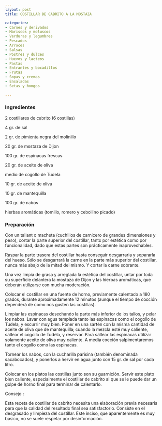 ```yaml
---
layout: post
title: COSTILLAR DE CABRITO A LA MOSTAZA

categories:
- Carnes y derivados
- Mariscos y moluscos
- Verduras y legumbres
- Pescados
- Arroces
- Salsas
- Postres y dulces
- Huevos y lacteos
- Pastas
- Entrantes y bocadillos
- Frutas
- Sopas y cremas
- Ensaladas
- Setas y hongos
 
---
```

<h3>Ingredientes</h3>
2 costillares de cabrito (6 costillas)

4 gr. de sal

2 gr. de pimienta negra del molinillo

20 gr. de mostaza de Dijon

100 gr. de espinacas frescas

20 gr. de aceite de oliva

medio de cogollo de Tudela

10 gr. de aceite de oliva

10 gr. de mantequilla

100 gr. de nabos

hierbas aromáticas (tomillo, romero y cebollino picado)

<h3>Preparación</h3>
Con un tallant o macheta (cuchillos de carnicero de grandes dimensiones y peso), cortar la parte superior del costillar, tanto por estética como por funcionalidad, dado que estas partes son prácticamente inaprovechables.

Raspar la parte trasera del costillar hasta conseguir desgarrarla y separarla del hueso. Sólo se desgarrará la carne en la parte más superior del costillar, nunca más abajo de la mitad del mismo. Y cortar la carne sobrante.

Una vez limpia de grasa y arreglada la estética del costillar, untar por toda su superficie delantera la mostaza de Dijon y las hierbas aromáticas, que deberán utilizarse con mucha moderación.

Colocar el costillar en una fuente de horno, previamente calentado a 180 grados, durante aproximadamente 12 minutos (aunque el tiempo de cocción dependerá de como nos gusten las costillas).

Limpiar las espinacas desechando la parte más inferior de los tallos, y pelar los nabos. Lavar con agua templada tanto las espinacas como el cogollo de Tudela, y escurrir muy bien. Poner en una sartén con la misma cantidad de aceite de oliva que de mantequilla; cuando la mezcla esté muy caliente, saltear el cogollo de Tudela, y reservar. Para saltear las espinacas utilizar solamente aceite de oliva muy caliente. A media cocción salpimentaremos tanto el cogollo como las espinacas.

Tornear los nabos, con la cucharilla parisina (también denominada sacabocados), y ponerlos a hervir en agua junto con 15 gr. de sal por cada litro.

Colocar en los platos las costillas junto son su guarnición. Servir este plato bien caliente, especialmente el costillar de cabrito al que se le puede dar un golpe de horno final para terminar de calentarlo.

Consejo :

Esta receta de costillar de cabrito necesita una elaboración previa necesaria para que la calidad del resultado final sea satisfactorio. Consiste en el desgrasado y limpieza del costillar. Este inciso, que aparentemente es muy básico, no se suele respetar por desinformación.

